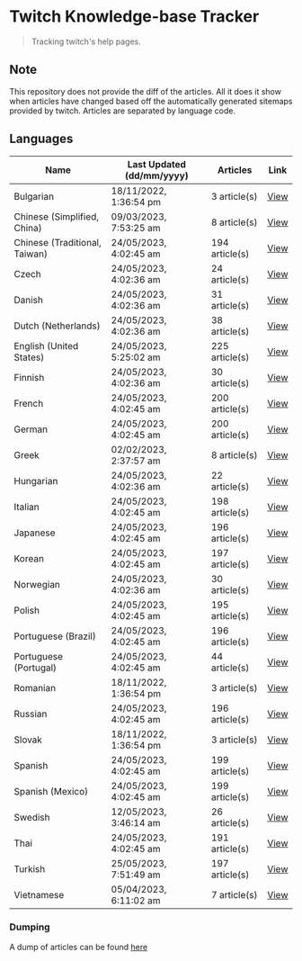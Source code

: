 # Twitch Knowledge-base Tracker
> Tracking twitch's help pages. 

## Note
This repository does not provide the diff of the articles. All it does it show when articles have changed based
off the automatically generated sitemaps provided by twitch. Articles are separated by language code.

## Languages

| Name                          | Last Updated (dd/mm/yyyy) | Articles       | Link                   |
|-------------------------------|---------------------------|----------------|------------------------|
| Bulgarian                     | 18/11/2022, 1:36:54 pm    | 3 article(s)   | [View](docs/bg.md)     |
| Chinese (Simplified, China)   | 09/03/2023, 7:53:25 am    | 8 article(s)   | [View](docs/zh_CN.md)  |
| Chinese (Traditional, Taiwan) | 24/05/2023, 4:02:45 am    | 194 article(s) | [View](docs/zh_TW.md)  |
| Czech                         | 24/05/2023, 4:02:36 am    | 24 article(s)  | [View](docs/cs.md)     |
| Danish                        | 24/05/2023, 4:02:36 am    | 31 article(s)  | [View](docs/da.md)     |
| Dutch (Netherlands)           | 24/05/2023, 4:02:36 am    | 38 article(s)  | [View](docs/nl_NL.md)  |
| English (United States)       | 24/05/2023, 5:25:02 am    | 225 article(s) | [View](docs/en_US.md)  |
| Finnish                       | 24/05/2023, 4:02:36 am    | 30 article(s)  | [View](docs/fi.md)     |
| French                        | 24/05/2023, 4:02:45 am    | 200 article(s) | [View](docs/fr.md)     |
| German                        | 24/05/2023, 4:02:45 am    | 200 article(s) | [View](docs/de.md)     |
| Greek                         | 02/02/2023, 2:37:57 am    | 8 article(s)   | [View](docs/el.md)     |
| Hungarian                     | 24/05/2023, 4:02:36 am    | 22 article(s)  | [View](docs/hu.md)     |
| Italian                       | 24/05/2023, 4:02:45 am    | 198 article(s) | [View](docs/it.md)     |
| Japanese                      | 24/05/2023, 4:02:45 am    | 196 article(s) | [View](docs/ja.md)     |
| Korean                        | 24/05/2023, 4:02:45 am    | 197 article(s) | [View](docs/ko.md)     |
| Norwegian                     | 24/05/2023, 4:02:36 am    | 30 article(s)  | [View](docs/no.md)     |
| Polish                        | 24/05/2023, 4:02:45 am    | 195 article(s) | [View](docs/pl.md)     |
| Portuguese (Brazil)           | 24/05/2023, 4:02:45 am    | 196 article(s) | [View](docs/pt_BR.md)  |
| Portuguese (Portugal)         | 24/05/2023, 4:02:45 am    | 44 article(s)  | [View](docs/pt_PT.md)  |
| Romanian                      | 18/11/2022, 1:36:54 pm    | 3 article(s)   | [View](docs/ro.md)     |
| Russian                       | 24/05/2023, 4:02:45 am    | 196 article(s) | [View](docs/ru.md)     |
| Slovak                        | 18/11/2022, 1:36:54 pm    | 3 article(s)   | [View](docs/sk.md)     |
| Spanish                       | 24/05/2023, 4:02:45 am    | 199 article(s) | [View](docs/es.md)     |
| Spanish (Mexico)              | 24/05/2023, 4:02:45 am    | 199 article(s) | [View](docs/es_MX.md)  |
| Swedish                       | 12/05/2023, 3:46:14 am    | 26 article(s)  | [View](docs/sv.md)     |
| Thai                          | 24/05/2023, 4:02:45 am    | 191 article(s) | [View](docs/th.md)     |
| Turkish                       | 25/05/2023, 7:51:49 am    | 197 article(s) | [View](docs/tr.md)     |
| Vietnamese                    | 05/04/2023, 6:11:02 am    | 7 article(s)   | [View](docs/vi.md)     |

### Dumping
A dump of articles can be found [here](docs/RAW.md)